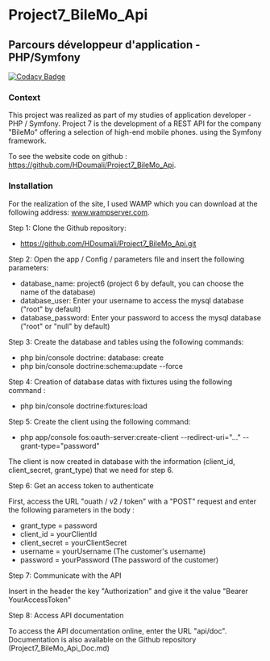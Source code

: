# Project7_BileMo_Api

## Parcours développeur d'application - PHP/Symfony

[![Codacy Badge](https://api.codacy.com/project/badge/Grade/1e8d4675337d46abac2e401d8f2c79e2)](https://www.codacy.com/project/HDoumali/Project7_BileMo_Api/dashboard?utm_source=github.com&amp;utm_medium=referral&amp;utm_content=HDoumali/Project7_BileMo_Api&amp;utm_campaign=Badge_Grade_Dashboard)

### Context

This project was realized as part of my studies of application developer - PHP / Symfony. Project 7 is the development of a REST API for the company "BileMo" offering a selection of high-end mobile phones. using the Symfony framework.

To see the website code on github : https://github.com/HDoumali/Project7_BileMo_Api.

### Installation

For the realization of the site, I used WAMP which you can download at the following address: www.wampserver.com.

Step 1: Clone the Github repository:

- https://github.com/HDoumali/Project7_BileMo_Api.git

Step 2: Open the app / Config / parameters file and insert the following parameters:

- database_name: project6 (project 6 by default, you can choose the name of the database)
- database_user: Enter your username to access the mysql database ("root" by default)
- database_password: Enter your password to access the mysql database ("root" or "null" by default)

Step 3: Create the database and tables using the following commands:

- php bin/console doctrine: database: create
- php bin/console doctrine:schema:update --force

Step 4: Creation of database datas with fixtures using the following command :

- php bin/console doctrine:fixtures:load

Step 5: Create the client using the following command:

- php app/console fos:oauth-server:create-client --redirect-uri="..." --grant-type="password"

The client is now created in database with the information (client_id, client_secret, grant_type) that we need for step 6.

Step 6: Get an access token to authenticate

First, access the URL "ouath / v2 / token" with a "POST" request and enter the following parameters in the body : 

- grant_type = password
- client_id = yourClientId
- client_secret = yourClientSecret
- username = yourUsername (The customer's username)
- password = yourPassword (The password of the customer)

Step 7: Communicate with the API

Insert in the header the key "Authorization" and give it the value "Bearer YourAccessToken"

Step 8: Access API documentation

To access the API documentation online, enter the URL "api/doc". Documentation is also available on the Github repository (Project7_BileMo_Api_Doc.md)


